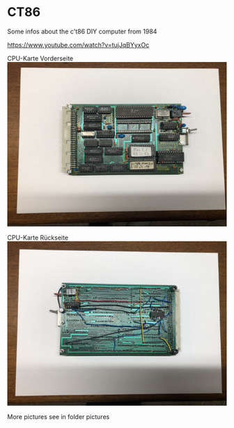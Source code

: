 # CT86

Some infos about the c't86 DIY computer from 1984

https://www.youtube.com/watch?v=tujJqBYyxOc

CPU-Karte Vorderseite
![Gallery](https://github.com/RoSchmi/CT86/blob/master/pictures/CT86_CPU_01_VS_IMG_2573.JPG)

CPU-Karte Rückseite
![Gallery](https://github.com/RoSchmi/CT86/blob/master/pictures/CT86_CPU_01_RS_IMG_2574.JPG)

More pictures see in folder pictures




